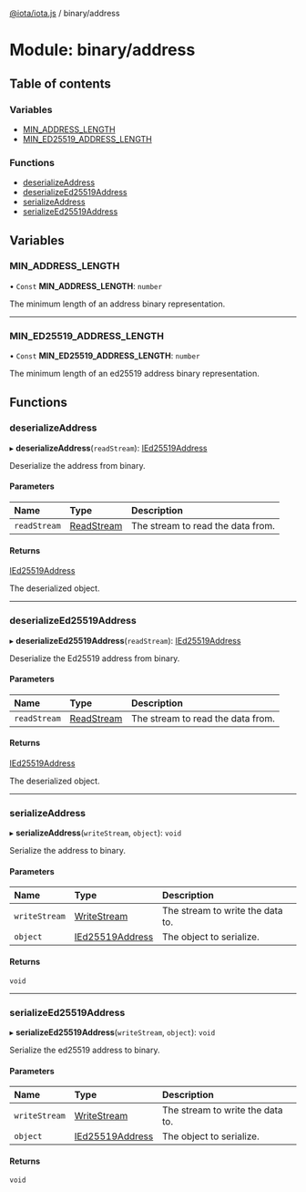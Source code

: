 [@iota/iota.js](../README.md) / binary/address

# Module: binary/address

## Table of contents

### Variables

- [MIN\_ADDRESS\_LENGTH](binary_address.md#min_address_length)
- [MIN\_ED25519\_ADDRESS\_LENGTH](binary_address.md#min_ed25519_address_length)

### Functions

- [deserializeAddress](binary_address.md#deserializeaddress)
- [deserializeEd25519Address](binary_address.md#deserializeed25519address)
- [serializeAddress](binary_address.md#serializeaddress)
- [serializeEd25519Address](binary_address.md#serializeed25519address)

## Variables

### MIN\_ADDRESS\_LENGTH

• `Const` **MIN\_ADDRESS\_LENGTH**: `number`

The minimum length of an address binary representation.

___

### MIN\_ED25519\_ADDRESS\_LENGTH

• `Const` **MIN\_ED25519\_ADDRESS\_LENGTH**: `number`

The minimum length of an ed25519 address binary representation.

## Functions

### deserializeAddress

▸ **deserializeAddress**(`readStream`): [IEd25519Address](../interfaces/models_ied25519address.ied25519address.md)

Deserialize the address from binary.

#### Parameters

| Name | Type | Description |
| :------ | :------ | :------ |
| `readStream` | [ReadStream](../classes/utils_readstream.readstream.md) | The stream to read the data from. |

#### Returns

[IEd25519Address](../interfaces/models_ied25519address.ied25519address.md)

The deserialized object.

___

### deserializeEd25519Address

▸ **deserializeEd25519Address**(`readStream`): [IEd25519Address](../interfaces/models_ied25519address.ied25519address.md)

Deserialize the Ed25519 address from binary.

#### Parameters

| Name | Type | Description |
| :------ | :------ | :------ |
| `readStream` | [ReadStream](../classes/utils_readstream.readstream.md) | The stream to read the data from. |

#### Returns

[IEd25519Address](../interfaces/models_ied25519address.ied25519address.md)

The deserialized object.

___

### serializeAddress

▸ **serializeAddress**(`writeStream`, `object`): `void`

Serialize the address to binary.

#### Parameters

| Name | Type | Description |
| :------ | :------ | :------ |
| `writeStream` | [WriteStream](../classes/utils_writestream.writestream.md) | The stream to write the data to. |
| `object` | [IEd25519Address](../interfaces/models_ied25519address.ied25519address.md) | The object to serialize. |

#### Returns

`void`

___

### serializeEd25519Address

▸ **serializeEd25519Address**(`writeStream`, `object`): `void`

Serialize the ed25519 address to binary.

#### Parameters

| Name | Type | Description |
| :------ | :------ | :------ |
| `writeStream` | [WriteStream](../classes/utils_writestream.writestream.md) | The stream to write the data to. |
| `object` | [IEd25519Address](../interfaces/models_ied25519address.ied25519address.md) | The object to serialize. |

#### Returns

`void`
